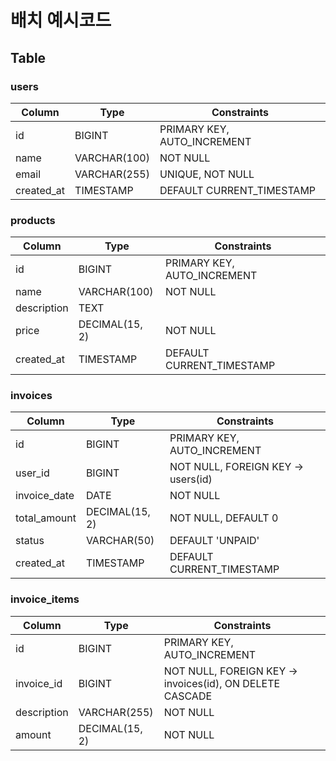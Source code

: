 # 배치 예시코드

## Table

### users

| Column     | Type            | Constraints                   |
|------------|-----------------|-------------------------------|
| id         | BIGINT          | PRIMARY KEY, AUTO_INCREMENT   |
| name       | VARCHAR(100)    | NOT NULL                      |
| email      | VARCHAR(255)    | UNIQUE, NOT NULL              |
| created_at | TIMESTAMP       | DEFAULT CURRENT_TIMESTAMP     |


### products

| Column      | Type           | Constraints                 |
|-------------|----------------|-----------------------------|
| id          | BIGINT         | PRIMARY KEY, AUTO_INCREMENT |
| name        | VARCHAR(100)   | NOT NULL                    |
| description | TEXT           |                             |
| price       | DECIMAL(15, 2) | NOT NULL                    |
| created_at  | TIMESTAMP      | DEFAULT CURRENT_TIMESTAMP   |


### invoices

| Column       | Type            | Constraints                          |
|--------------|-----------------|--------------------------------------|
| id           | BIGINT          | PRIMARY KEY, AUTO_INCREMENT          |
| user_id      | BIGINT          | NOT NULL, FOREIGN KEY → users(id)    |
| invoice_date | DATE            | NOT NULL                             |
| total_amount | DECIMAL(15, 2)  | NOT NULL, DEFAULT 0                  |
| status       | VARCHAR(50)     | DEFAULT 'UNPAID'                     |
| created_at   | TIMESTAMP       | DEFAULT CURRENT_TIMESTAMP            |


### invoice_items

| Column      | Type           | Constraints                                             |
|-------------|----------------|---------------------------------------------------------|
| id          | BIGINT         | PRIMARY KEY, AUTO_INCREMENT                             |
| invoice_id  | BIGINT         | NOT NULL, FOREIGN KEY → invoices(id), ON DELETE CASCADE |
| description | VARCHAR(255)   | NOT NULL                                                |
| amount      | DECIMAL(15, 2) | NOT NULL                                                |


